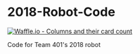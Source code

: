 # 2018-Robot-Code

[![Waffle.io - Columns and their card count](https://badge.waffle.io/team401/2018-Robot-Code.svg?columns=all)](https://waffle.io/team401/2018-Robot-Code)


Code for Team 401's 2018 robot
